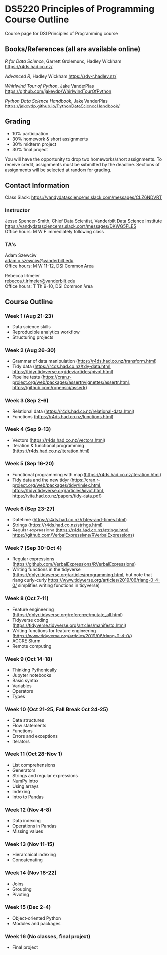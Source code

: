 # DS5220 Principles of Programming Course Outline

Course page for DSI Principles of Programming course



## Books/References (all are available online)

*R for Data Science*, Garrett Grolemund, Hadley Wickham
https://r4ds.had.co.nz/

*Advanced R*, Hadley Wickham
https://adv-r.hadley.nz/

*Whirlwind Tour of Python*, Jake VanderPlas
https://github.com/jakevdp/WhirlwindTourOfPython

*Python Data Science Handbook*, Jake VanderPlas  https://jakevdp.github.io/PythonDataScienceHandbook/


## Grading

- 10% participation
- 30% homework & short assignments
- 30% midterm project
- 30% final project

You will have the opportunity to drop two homeworks/short assignments. To receive credit, assignments must be submitted by the deadline. Sections of assignments will be selected at random for grading. 

## Contact Information

Class Slack: https://vandydatasciencems.slack.com/messages/CLZ6NDVRT

### Instructor

Jesse Spencer-Smith, Chief Data Scientist, Vanderbilt Data Science Institute  
https://vandydatasciencems.slack.com/messages/DKWG5FLE5  
Office hours: M W F immediately following class


### TA's

Adam Szewciw  
adam.o.szewciw@vanderbilt.edu  
Office hours: M W 11-12, DSI Common Area

Rebecca Irlmeier  
rebecca.t.irlmeier@vanderbilt.edu  
Office hours: T Th 9-10, DSI Common Area




## Course Outline

### Week 1 (Aug 21-23)
- Data science skills
- Reproducible analytics workflow
- Structuring projects

### Week 2 (Aug 26-30)
- Grammar of data manipulation (https://r4ds.had.co.nz/transform.html)
- Tidy data (https://r4ds.had.co.nz/tidy-data.html, https://tidyr.tidyverse.org/dev/articles/pivot.html)
- Pipeline tests (https://cran.r-project.org/web/packages/assertr/vignettes/assertr.html, https://github.com/ropensci/assertr)

### Week 3 (Sep 2-6)
- Relational data (https://r4ds.had.co.nz/relational-data.html)
- Functions (https://r4ds.had.co.nz/functions.html)

### Week 4 (Sep 9-13)
- Vectors (https://r4ds.had.co.nz/vectors.html)
- Iteration & functional programming (https://r4ds.had.co.nz/iteration.html)

### Week 5 (Sep 16-20)
- Functional programming with map (https://r4ds.had.co.nz/iteration.html)
- Tidy data and the new tidyr (https://cran.r-project.org/web/packages/tidyr/index.html, https://tidyr.tidyverse.org/articles/pivot.html, https://vita.had.co.nz/papers/tidy-data.pdf)

### Week 6 (Sep 23-27)
- Datetime (https://r4ds.had.co.nz/dates-and-times.html)
- Strings (https://r4ds.had.co.nz/strings.html)
- Regular expressions (https://r4ds.had.co.nz/strings.html, https://github.com/VerbalExpressions/RVerbalExpressions)

### Week 7 (Sep 30-Oct 4)
- Regular expressions (https://github.com/VerbalExpressions/RVerbalExpressions)
- Writing functions in the tidyverse (https://dplyr.tidyverse.org/articles/programming.html, but note that rlang curly-curly https://www.tidyverse.org/articles/2019/06/rlang-0-4-0/ simplifies writing functions in tidyverse)

### Week 8 (Oct 7-11) 
- Feature engineering (https://dplyr.tidyverse.org/reference/mutate_all.html)
- Tidyverse coding (https://tidyverse.tidyverse.org/articles/manifesto.html)
- Writing functions for feature engineering (https://www.tidyverse.org/articles/2019/06/rlang-0-4-0/)
- ACCRE Slurm
- Remote computing


### Week 9 (Oct 14-18)
- Thinking Pythonically
- Jupyter notebooks
- Basic syntax
- Variables
- Operators
- Types

### Week 10 (Oct 21-25, Fall Break Oct 24-25)
- Data structures
- Flow statements
- Functions
- Errors and exceptions
- Iterators

### Week 11 (Oct 28-Nov 1)
- List comprehensions
- Generators
- Strings and regular expressions
- NumPy intro
- Using arrays
- Indexing
- Intro to Pandas

### Week 12 (Nov 4-8)
- Data indexing
- Operations in Pandas
- Missing values

### Week 13 (Nov 11-15)
- Hierarchical indexing
- Concatenating

### Week 14 (Nov 18-22)
- Joins
- Grouping
- Pivoting

### Week 15 (Dec 2-4)
- Object-oriented Python
- Modules and packages

### Week 16 (No classes, final project)
- Final project
